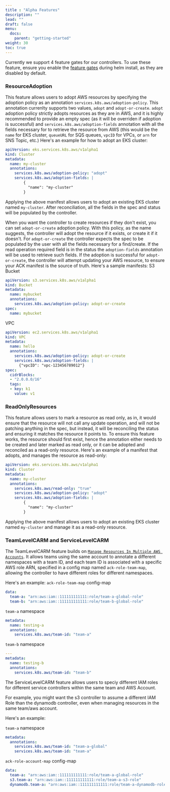 ```yaml
---
title : "Alpha Features"
description: ""
lead: ""
draft: false
menu: 
  docs:
    parent: "getting-started"
weight: 30
toc: true
---
```


Currently we support 4 feature gates for our controllers.
To use these feature, ensure you enable the [feature gates](https://github.com/aws-controllers-k8s/ec2-controller/blob/b6dff777c35d03335ebb0c3ffca5ee7577e70f18/helm/values.yaml#L164-L172) during helm install, as they are disabled by default.

### ResourceAdoption
This feature allows users to adopt AWS resources by specifying the adoption policy as an annotation `services.k8s.aws/adoption-policy`.
This annotation currenlty supports two values, `adopt` and `adopt-or-create`.
`adopt` adoption policy strictly adopts resources as they are in AWS, and it is highly recommended to provide an empty spec (as it will be overriden
if adoption is successful) and `services.k8s.aws/adoption-fields` annotation with all the fields necessary for to retrieve the resource from AWS 
(this would be the `name` for EKS cluster, `queueURL` for SQS queues, `vpcID` for VPCs, or `arn` for SNS Topic, etc.)
Here's an example for how to adopt an EKS cluster:

```yaml
apiVersion: eks.services.k8s.aws/v1alpha1
kind: Cluster
metadata:
  name: my-cluster
  annotations:
    services.k8s.aws/adoption-policy: "adopt"
    services.k8s.aws/adoption-fields: | 
        {
          "name": "my-cluster"
        }
```
Applying the above manifest allows users to adopt an existing EKS cluster named `my-cluster`.
After reconciliation, all the fields in the spec and status will be populated by the controller.

When you want the controller to create resources if they don't exist, you can set
`adopt-or-create` adoption policy. With this policy, as the name suggests, the controller
will adopt the resource if it exists, or create it if it doesn't.
For `adopt-or-create` the controller expects the spec to be populated by the user with all the 
fields necessary for a find/create. If the read operation required field is in the status
the `adoption-fields` annotation will be used to retrieve such fields.
If the adoption is successful for `adopt-or-create`, the controller will attempt updating
your AWS resource, to ensure your ACK manifest is the source of truth. 
Here's a sample manifests:
S3 Bucket
```yaml
apiVersion: s3.services.k8s.aws/v1alpha1
kind: Bucket
metadata:
  name: mybucket
  annotations:
    services.k8s.aws/adoption-policy: adopt-or-create
spec:
  name: mybucket
```
VPC
```yaml
apiVersion: ec2.services.k8s.aws/v1alpha1
kind: VPC
metadata:
  name: hello
  annotations:
    services.k8s.aws/adoption-policy: adopt-or-create
    services.k8s.aws/adoption-fields: |
      {"vpcID": "vpc-123456789012"}
spec:
  cidrBlocks: 
  - "2.0.0.0/16"
  tags:
  - key: k1
    value: v1
```

### ReadOnlyResources
This feature allows users to mark a resource as read only, as in, it would ensure that the resource will not call any update operation, and will not be patching anything in the spec, but instead, it will be reconciling the status and ensuring it matches the resource it points to.
To ensure this feature works, the resource should first exist, hence the annotation either needs to be created and later marked as read only, or it can be adopted and reconciled as a read-only resource.
Here's an example of a manifest that adopts, and manages the resource as read-only:

```yaml
apiVersion: eks.services.k8s.aws/v1alpha1
kind: Cluster
metadata:
  name: my-cluster
  annotations:
    services.k8s.aws/read-only: "true"
    services.k8s.aws/adoption-policy: "adopt"
    services.k8s.aws/adoption-fields: | 
        {
          "name": "my-cluster"
        }
```
Applying the above manifest allows users to adopt an existing EKS cluster named `my-cluster` and manage it as a read-only resource.


### TeamLevelCARM and ServiceLevelCARM
The TeamLevelCARM feature builds on [`Manage Resources In Multiple AWS Accounts`](cross-account-resource-management). It allows teams using the same account to annotate a different namespaces with a team ID, and each team ID is associated with a specific AWS role ARN, specified in a config map named `ack-role-team-map`, allowing the controller to have different roles for different namespaces. 

Here's an example:
`ack-role-team-map` config-map
```yaml
data:
  team-a: "arn:aws:iam::111111111111:role/team-a-global-role"
  team-b: "arn:aws:iam::111111111111:role/team-b-global-role"
```

`team-a` namespace
```yaml
metadata:
  name: testing-a
  annotations:
    services.k8s.aws/team-id: "team-a"
```
`team-b` namespace
```yaml
---
metadata:
  name: testing-b
  annotations:
    services.k8s.aws/team-id: "team-b"
```

The ServiceLevelCARM feature allows users to speciy different IAM roles for different service controllers within the same team and AWS Account.

For example, you might want the s3 controller to assume a different IAM Role than the dynamodb controller, even when managing resources in the same team/aws account.

Here's an example:

`team-a` namespace
```yaml
metadata:
  annotations:
    services.k8s.aws/team-id: "team-a-global"
    services.k8s.aws/team-id: "team-a"
```

`ack-role-account-map` config-map
```yaml
data:
  team-a: "arn:aws:iam::111111111111:role/team-a-global-role"
  s3.team-a: "arn:aws:iam::111111111111:role/team-a-s3-role"
  dynamodb.team-a: "arn:aws:iam::111111111111:role/team-a-dynamodb-role"
```
